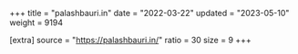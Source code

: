 +++
title = "palashbauri.in"
date = "2022-03-22"
updated = "2023-05-10"
weight = 9194

[extra]
source = "https://palashbauri.in/"
ratio = 30
size = 9
+++
